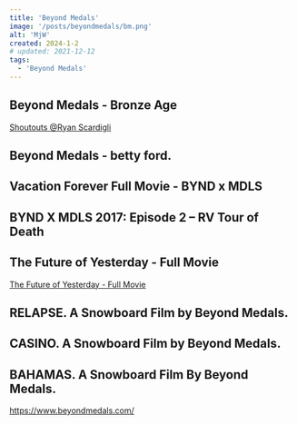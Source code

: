 ```yaml
---
title: 'Beyond Medals'
image: '/posts/beyondmedals/bm.png'
alt: 'MjW'
created: 2024-1-2
# updated: 2021-12-12
tags:
  - 'Beyond Medals'
---
```


## Beyond Medals - Bronze Age

<script>
  import { YouTube } from 'sveltekit-embed'
</script>

<YouTube youTubeId="fYAuOmGADTg" />

<a href=https://www.instagram.com/icecream4breakfast>Shoutouts @Ryan Scardigli</a>

## Beyond Medals - betty ford.

<YouTube youTubeId="hXZvZYZh73g" />

## Vacation Forever Full Movie - BYND x MDLS

<YouTube youTubeId="dy6NAoq1iXI" />

## BYND X MDLS 2017: Episode 2 – RV Tour of Death

<YouTube youTubeId="J4zcEu03Z0M" />

## The Future of Yesterday - Full Movie

<a href=https://www.dailymotion.com/video/x6vxxuc>The Future of Yesterday - Full Movie</a>

## RELAPSE. A Snowboard Film by Beyond Medals.

<YouTube youTubeId="qPQQJTgumso" />

## CASINO. A Snowboard Film by Beyond Medals.

<YouTube youTubeId="tXTi7GffBrA" />

## BAHAMAS. A Snowboard Film By Beyond Medals.

<YouTube youTubeId="mBydqpToNFo" />

https://www.beyondmedals.com/
